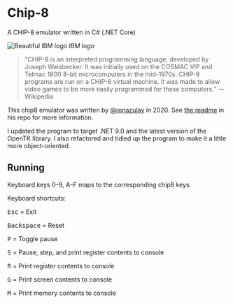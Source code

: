 # Chip-8
A CHIP-8 emulator written in C# (.NET Core)

![Beautiful IBM logo](screenshot.png "Beautiful IBM logo")
*IBM logo*

> "CHIP-8 is an interpreted programming language, developed by Joseph Weisbecker. It was initially used on the COSMAC VIP and Telmac 1800 8-bit microcomputers in the mid-1970s. CHIP-8 programs are run on a CHIP-8 virtual machine. It was made to allow video games to be more easily programmed for these computers." — Wikipedia

This chip8 emulator was written by [@ronazulay](https://github.com/ronazulay) in 2020.
See [the readme](https://github.com/ronazulay/Chip8) in his repo for more information.

I updated the program to target .NET 9.0 and the latest version of the OpenTK library.
I also refactored and tidied up the program to make it a little more object-oriented.

## Running

Keyboard keys 0–9, A–F maps to the corresponding chip8 keys.

Keyboard shortcuts:

<kbd>Esc</kbd> = Exit

<kbd>Backspace</kbd> = Reset

<kbd>P</kbd>     = Toggle pause

<kbd>S</kbd>     = Pause, step, and print register contents to console

<kbd>R</kbd>     = Print register contents to console

<kbd>G</kbd>     = Print screen contents to console

<kbd>M</kbd>     = Print memory contents to console
